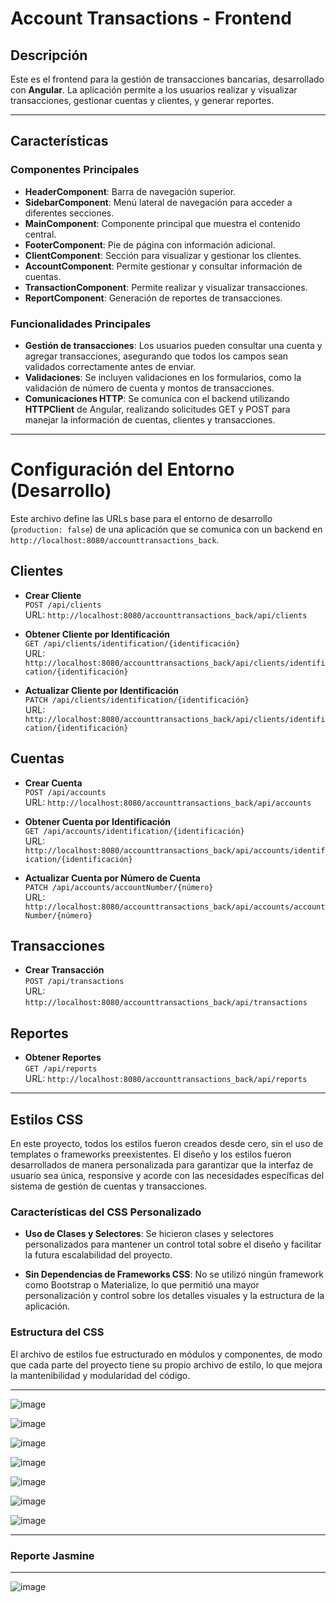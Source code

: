 # **Account Transactions - Frontend**

## **Descripción**
Este es el frontend para la gestión de transacciones bancarias, desarrollado con **Angular**. La aplicación permite a los usuarios realizar y visualizar transacciones, gestionar cuentas y clientes, y generar reportes.

---

## **Características**

### **Componentes Principales**
- **HeaderComponent**: Barra de navegación superior.
- **SidebarComponent**: Menú lateral de navegación para acceder a diferentes secciones.
- **MainComponent**: Componente principal que muestra el contenido central.
- **FooterComponent**: Pie de página con información adicional.
- **ClientComponent**: Sección para visualizar y gestionar los clientes.
- **AccountComponent**: Permite gestionar y consultar información de cuentas.
- **TransactionComponent**: Permite realizar y visualizar transacciones.
- **ReportComponent**: Generación de reportes de transacciones.

### **Funcionalidades Principales**
- **Gestión de transacciones**: Los usuarios pueden consultar una cuenta y agregar transacciones, asegurando que todos los campos sean validados correctamente antes de enviar.
- **Validaciones**: Se incluyen validaciones en los formularios, como la validación de número de cuenta y montos de transacciones.
- **Comunicaciones HTTP**: Se comunica con el backend utilizando **HTTPClient** de Angular, realizando solicitudes GET y POST para manejar la información de cuentas, clientes y transacciones.

---

# Configuración del Entorno (Desarrollo)

Este archivo define las URLs base para el entorno de desarrollo (`production: false`) de una aplicación que se comunica con un backend en `http://localhost:8080/accounttransactions_back`.

## Clientes
- **Crear Cliente**  
  `POST /api/clients`  
  URL: `http://localhost:8080/accounttransactions_back/api/clients`

- **Obtener Cliente por Identificación**  
  `GET /api/clients/identification/{identificación}`  
  URL: `http://localhost:8080/accounttransactions_back/api/clients/identification/{identificación}`

- **Actualizar Cliente por Identificación**  
  `PATCH /api/clients/identification/{identificación}`  
  URL: `http://localhost:8080/accounttransactions_back/api/clients/identification/{identificación}`

## Cuentas
- **Crear Cuenta**  
  `POST /api/accounts`  
  URL: `http://localhost:8080/accounttransactions_back/api/accounts`

- **Obtener Cuenta por Identificación**  
  `GET /api/accounts/identification/{identificación}`  
  URL: `http://localhost:8080/accounttransactions_back/api/accounts/identification/{identificación}`

- **Actualizar Cuenta por Número de Cuenta**  
  `PATCH /api/accounts/accountNumber/{número}`  
  URL: `http://localhost:8080/accounttransactions_back/api/accounts/accountNumber/{número}`

## Transacciones
- **Crear Transacción**  
  `POST /api/transactions`  
  URL: `http://localhost:8080/accounttransactions_back/api/transactions`

## Reportes
- **Obtener Reportes**  
  `GET /api/reports`  
  URL: `http://localhost:8080/accounttransactions_back/api/reports`


---

## **Estilos CSS**

En este proyecto, todos los estilos fueron creados desde cero, sin el uso de templates o frameworks preexistentes. El diseño y los estilos fueron desarrollados de manera personalizada para garantizar que la interfaz de usuario sea única, responsive y acorde con las necesidades específicas del sistema de gestión de cuentas y transacciones.

### **Características del CSS Personalizado**

- **Uso de Clases y Selectores**: Se hicieron clases y selectores personalizados para mantener un control total sobre el diseño y facilitar la futura escalabilidad del proyecto.

- **Sin Dependencias de Frameworks CSS**: No se utilizó ningún framework como Bootstrap o Materialize, lo que permitió una mayor personalización y control sobre los detalles visuales y la estructura de la aplicación.

### **Estructura del CSS**

El archivo de estilos fue estructurado en módulos y componentes, de modo que cada parte del proyecto tiene su propio archivo de estilo, lo que mejora la mantenibilidad y modularidad del código.

---

![image](https://github.com/freddyrubentorres/accounttransactions/blob/main/accounttransactions_front/public/assets/capturas/1.png?raw=true)



![image](https://github.com/freddyrubentorres/accounttransactions/blob/main/accounttransactions_front/public/assets/capturas/2.png?raw=true)



![image](https://github.com/freddyrubentorres/accounttransactions/blob/main/accounttransactions_front/public/assets/capturas/3.png?raw=true)



![image](https://github.com/freddyrubentorres/accounttransactions/blob/main/accounttransactions_front/public/assets/capturas/4.png?raw=true)



![image](https://github.com/freddyrubentorres/accounttransactions/blob/main/accounttransactions_front/public/assets/capturas/5.png?raw=true)



![image](https://github.com/freddyrubentorres/accounttransactions/blob/main/accounttransactions_front/public/assets/capturas/6.png?raw=true)



![image](https://github.com/freddyrubentorres/accounttransactions/blob/main/accounttransactions_front/public/assets/capturas/7.png?raw=true)

---

### **Reporte Jasmine**

---

![image](https://github.com/freddyrubentorres/accounttransactions/blob/main/img/doc/img/jasmine.png?raw=true)